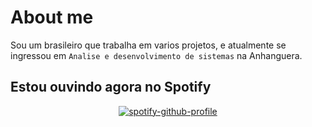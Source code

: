 # About me

Sou um brasileiro que trabalha em varios projetos, e atualmente se ingressou em `Analise e desenvolvimento de sistemas` na Anhanguera.

## Estou ouvindo agora no Spotify

<div align="center">

  [![spotify-github-profile](https://spotify-github-profile.vercel.app/api/view?uid=srherobrine20&cover_image=true&theme=novatorem)](https://spotify-github-profile.vercel.app/api/view?uid=srherobrine20&redirect=true)

</div>
